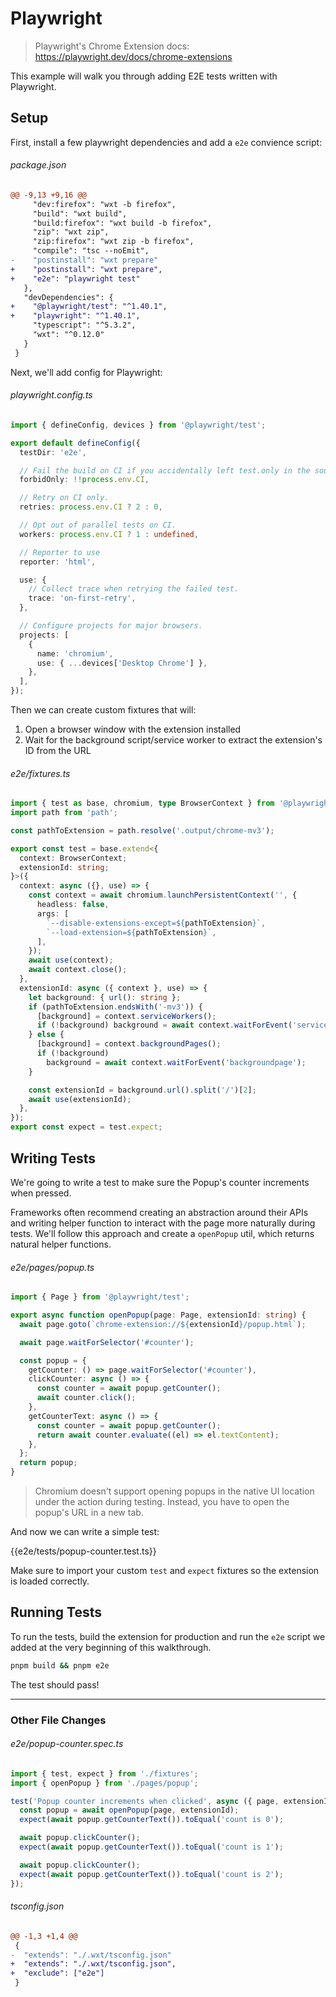 <!-- Generated by scripts/generate-diffs.ts -->

# Playwright

> Playwright's Chrome Extension docs: https://playwright.dev/docs/chrome-extensions

This example will walk you through adding E2E tests written with Playwright.

## Setup

First, install a few playwright dependencies and add a `e2e` convience script:

###### package.json

```diff
@@ -9,13 +9,16 @@
     "dev:firefox": "wxt -b firefox",
     "build": "wxt build",
     "build:firefox": "wxt build -b firefox",
     "zip": "wxt zip",
     "zip:firefox": "wxt zip -b firefox",
     "compile": "tsc --noEmit",
-    "postinstall": "wxt prepare"
+    "postinstall": "wxt prepare",
+    "e2e": "playwright test"
   },
   "devDependencies": {
+    "@playwright/test": "^1.40.1",
+    "playwright": "^1.40.1",
     "typescript": "^5.3.2",
     "wxt": "^0.12.0"
   }
 }
```

Next, we'll add config for Playwright:

###### playwright.config.ts

```ts
import { defineConfig, devices } from '@playwright/test';

export default defineConfig({
  testDir: 'e2e',

  // Fail the build on CI if you accidentally left test.only in the source code.
  forbidOnly: !!process.env.CI,

  // Retry on CI only.
  retries: process.env.CI ? 2 : 0,

  // Opt out of parallel tests on CI.
  workers: process.env.CI ? 1 : undefined,

  // Reporter to use
  reporter: 'html',

  use: {
    // Collect trace when retrying the failed test.
    trace: 'on-first-retry',
  },

  // Configure projects for major browsers.
  projects: [
    {
      name: 'chromium',
      use: { ...devices['Desktop Chrome'] },
    },
  ],
});
```

Then we can create custom fixtures that will:

1. Open a browser window with the extension installed
2. Wait for the background script/service worker to extract the extension's ID from the URL

###### e2e/fixtures.ts

```ts
import { test as base, chromium, type BrowserContext } from '@playwright/test';
import path from 'path';

const pathToExtension = path.resolve('.output/chrome-mv3');

export const test = base.extend<{
  context: BrowserContext;
  extensionId: string;
}>({
  context: async ({}, use) => {
    const context = await chromium.launchPersistentContext('', {
      headless: false,
      args: [
        `--disable-extensions-except=${pathToExtension}`,
        `--load-extension=${pathToExtension}`,
      ],
    });
    await use(context);
    await context.close();
  },
  extensionId: async ({ context }, use) => {
    let background: { url(): string };
    if (pathToExtension.endsWith('-mv3')) {
      [background] = context.serviceWorkers();
      if (!background) background = await context.waitForEvent('serviceworker');
    } else {
      [background] = context.backgroundPages();
      if (!background)
        background = await context.waitForEvent('backgroundpage');
    }

    const extensionId = background.url().split('/')[2];
    await use(extensionId);
  },
});
export const expect = test.expect;
```

## Writing Tests

We're going to write a test to make sure the Popup's counter increments when pressed.

Frameworks often recommend creating an abstraction around their APIs and writing helper function to interact with the page more naturally during tests. We'll follow this approach and create a `openPopup` util, which returns natural helper functions.

###### e2e/pages/popup.ts

```ts
import { Page } from '@playwright/test';

export async function openPopup(page: Page, extensionId: string) {
  await page.goto(`chrome-extension://${extensionId}/popup.html`);

  await page.waitForSelector('#counter');

  const popup = {
    getCounter: () => page.waitForSelector('#counter'),
    clickCounter: async () => {
      const counter = await popup.getCounter();
      await counter.click();
    },
    getCounterText: async () => {
      const counter = await popup.getCounter();
      return await counter.evaluate((el) => el.textContent);
    },
  };
  return popup;
}
```

> Chromium doesn't support opening popups in the native UI location under the action during testing. Instead, you have to open the popup's URL in a new tab.

And now we can write a simple test:

{{e2e/tests/popup-counter.test.ts}}

Make sure to import your custom `test` and `expect` fixtures so the extension is loaded correctly.

## Running Tests

To run the tests, build the extension for production and run the `e2e` script we added at the very beginning of this walkthrough.

```sh
pnpm build && pnpm e2e
```

The test should pass!

---

### Other File Changes

###### e2e/popup-counter.spec.ts

```ts
import { test, expect } from './fixtures';
import { openPopup } from './pages/popup';

test('Popup counter increments when clicked', async ({ page, extensionId }) => {
  const popup = await openPopup(page, extensionId);
  expect(await popup.getCounterText()).toEqual('count is 0');

  await popup.clickCounter();
  expect(await popup.getCounterText()).toEqual('count is 1');

  await popup.clickCounter();
  expect(await popup.getCounterText()).toEqual('count is 2');
});
```

###### tsconfig.json

```diff
@@ -1,3 +1,4 @@
 {
-  "extends": "./.wxt/tsconfig.json"
+  "extends": "./.wxt/tsconfig.json",
+  "exclude": ["e2e"]
 }
```
